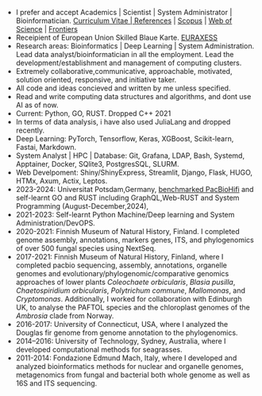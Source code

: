 - I prefer and accept Academics | Scientist | System Administrator | Bioinformatician. [Curriculum Vitae | References](https://drive.google.com/file/d/1MljSFnaq27_ASDBsA9y3MG6intrOcGSU/view?usp=sharing) | [Scopus](https://www.scopus.com/authid/detail.uri?authorId=36633064300) | [Web of Science](https://www.webofscience.com/wos/author/record/1149035) | [Frontiers](https://loop.frontiersin.org/people/33293/overview)
- Receipient of European Union Skilled Blaue Karte. [EURAXESS](https://euraxess.ec.europa.eu/partnering/members/134206)
- Research areas: Bioinformatics | Deep Learning | System Administration. Lead data analyst/bioinformatician in	all the employment. Lead the development/establishment and management of computing clusters. 
- Extremely collaborative,communicative, approachable, motivated, solution oriented, responsive, and initiative taker.
- All code and ideas concieved and written by me unless specified.
- Read and write computing data structures and algorithms, and dont use AI as of now.
- Current: Python, GO, RUST. Dropped C++ 2021
- In terms of data analysis, i have also used JuliaLang and dropped recently.
- Deep Learning: PyTorch, Tensorflow, Keras, XGBoost, Scikit-learn, Fastai, Markdown.
- System Analyst | HPC | Database: Git, Grafana, LDAP, Bash, Systemd, Apptainer, Docker, SQlite3, PostgresSQL, SLURM.
- Web Develpoment: Shiny/ShinyExpress, Streamlit, Django, Flask, HUGO, HTMx, Axum, Actix, Leptos.
- 2023-2024: Universitat Potsdam,Germany, [benchmarked PacBioHifi](https://github.com/applicativesystem/genomeassembly-pacbiohifi) and self-learnt GO and RUST including GraphQL,Web-RUST and System Programming (August-December,2024), 
- 2021-2023: Self-learnt Python Machine/Deep learning and System Administration/DevOPS. 
- 2020-2021: Finnish Museum of Natural History, Finland. I completed genome assembly, annotations, markers genes, ITS, and phylogenomics of over 500 fungal species using NextSeq.
- 2017-2021: Finnish Museum of Natural History, Finland, where I completed pacbio sequencing, assembly, annotations, organelle genomes and evolutionary/phylogenomic/comparative genomics approaches of lower plants *Coleochaete orbicularis*, *Blasia pusilla*, *Chaetospiridium orbicularis*, *Polytrichum commune*, *Mallomonas*, and *Cryptomonas*. Additionally, I worked for collaboration with Edinburgh UK, to analyse the PAFTOL species and the chloroplast genomes of the *Ambrosia* clade from Norway.
- 2016-2017: University of Connecticut, USA, where I analyzed the Douglas fir genome from genome annotation to the phylogenomics.
- 2014–2016: University of Technology, Sydney, Australia, where I developed computational methods for seagrasses.
- 2011-2014: Fondazione Edmund Mach, Italy, where I developed and analyzed bioinformatics methods for nuclear and organelle genomes, metagenomics from fungal and bacterial both whole genome as well as 16S and ITS sequencing.

